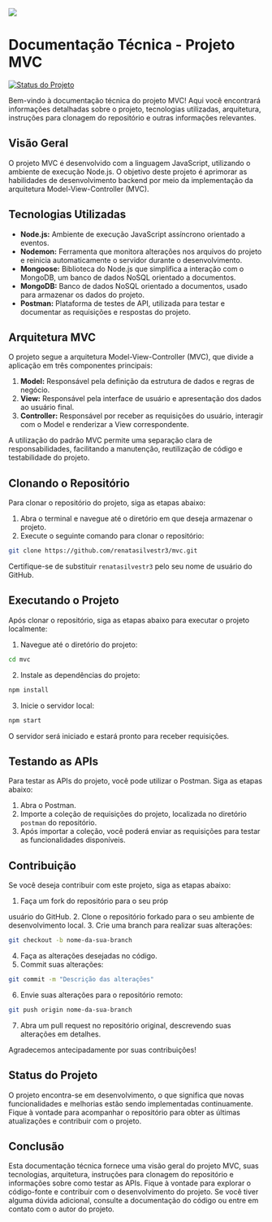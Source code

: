 ![](https://techterms.com/img/lg/mvc_1321.png)

# Documentação Técnica - Projeto MVC

[![Status do Projeto](https://img.shields.io/badge/Status-Em%20Desenvolvimento-brightgreen?color=yellow)](#)

Bem-vindo à documentação técnica do projeto MVC! Aqui você encontrará informações detalhadas sobre o projeto, tecnologias utilizadas, arquitetura, instruções para clonagem do repositório e outras informações relevantes.

## Visão Geral

O projeto MVC é desenvolvido com a linguagem JavaScript, utilizando o ambiente de execução Node.js. O objetivo deste projeto é aprimorar as habilidades de desenvolvimento backend por meio da implementação da arquitetura Model-View-Controller (MVC).

## Tecnologias Utilizadas

- **Node.js:** Ambiente de execução JavaScript assíncrono orientado a eventos.
- **Nodemon:** Ferramenta que monitora alterações nos arquivos do projeto e reinicia automaticamente o servidor durante o desenvolvimento.
- **Mongoose:** Biblioteca do Node.js que simplifica a interação com o MongoDB, um banco de dados NoSQL orientado a documentos.
- **MongoDB:** Banco de dados NoSQL orientado a documentos, usado para armazenar os dados do projeto.
- **Postman:** Plataforma de testes de API, utilizada para testar e documentar as requisições e respostas do projeto.

## Arquitetura MVC

O projeto segue a arquitetura Model-View-Controller (MVC), que divide a aplicação em três componentes principais:

1. **Model:** Responsável pela definição da estrutura de dados e regras de negócio.
2. **View:** Responsável pela interface de usuário e apresentação dos dados ao usuário final.
3. **Controller:** Responsável por receber as requisições do usuário, interagir com o Model e renderizar a View correspondente.

A utilização do padrão MVC permite uma separação clara de responsabilidades, facilitando a manutenção, reutilização de código e testabilidade do projeto.

## Clonando o Repositório

Para clonar o repositório do projeto, siga as etapas abaixo:

1. Abra o terminal e navegue até o diretório em que deseja armazenar o projeto.
2. Execute o seguinte comando para clonar o repositório:

```bash
git clone https://github.com/renatasilvestr3/mvc.git
```

Certifique-se de substituir `renatasilvestr3` pelo seu nome de usuário do GitHub.

## Executando o Projeto

Após clonar o repositório, siga as etapas abaixo para executar o projeto localmente:

1. Navegue até o diretório do projeto:

```bash
cd mvc
```

2. Instale as dependências do projeto:

```bash
npm install
```

3. Inicie o servidor local:

```bash
npm start
```

O servidor será iniciado e estará pronto para receber requisições.

## Testando as APIs

Para testar as APIs do projeto, você pode utilizar o Postman. Siga as etapas abaixo:

1. Abra o Postman.
2. Importe a coleção de requisições do projeto, localizada no diretório `postman` do repositório.
3. Após importar a coleção, você poderá enviar as requisições para testar as funcionalidades disponíveis.

## Contribuição

Se você deseja contribuir com este projeto, siga as etapas abaixo:

1. Faça um fork do repositório para o seu próp

usuário do GitHub. 2. Clone o repositório forkado para o seu ambiente de desenvolvimento local. 3. Crie uma branch para realizar suas alterações:

```bash
git checkout -b nome-da-sua-branch
```

4. Faça as alterações desejadas no código.
5. Commit suas alterações:

```bash
git commit -m "Descrição das alterações"
```

6. Envie suas alterações para o repositório remoto:

```bash
git push origin nome-da-sua-branch
```

7. Abra um pull request no repositório original, descrevendo suas alterações em detalhes.

Agradecemos antecipadamente por suas contribuições!

## Status do Projeto

O projeto encontra-se em desenvolvimento, o que significa que novas funcionalidades e melhorias estão sendo implementadas continuamente. Fique à vontade para acompanhar o repositório para obter as últimas atualizações e contribuir com o projeto.

## Conclusão

Esta documentação técnica fornece uma visão geral do projeto MVC, suas tecnologias, arquitetura, instruções para clonagem do repositório e informações sobre como testar as APIs. Fique à vontade para explorar o código-fonte e contribuir com o desenvolvimento do projeto. Se você tiver alguma dúvida adicional, consulte a documentação do código ou entre em contato com o autor do projeto.
